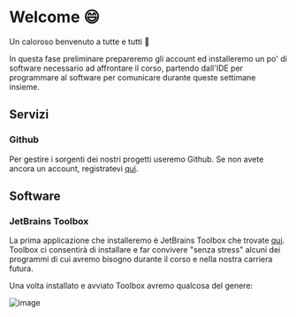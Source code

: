 # Welcome 😄

Un caloroso benvenuto a tutte e tutti 💪

In questa fase preliminare prepareremo gli account ed installeremo un po' di software necessario ad affrontare il corso, partendo dall'IDE per programmare al software per comunicare durante queste settimane insieme.

## Servizi

### Github

Per gestire i sorgenti dei nostri progetti useremo Github. Se non avete ancora un account, registratevi [qui](https://github.com/).

## Software

### JetBrains Toolbox

La prima applicazione che installeremo è JetBrains Toolbox che trovate [qui](https://www.jetbrains.com/toolbox-app/). Toolbox ci consentirà di installare e far convivere "senza stress" alcuni dei programmi di cui avremo bisogno durante il corso e nella nostra carriera futura.

Una volta installato e avviato Toolbox avremo qualcosa del genere:

![image](https://user-images.githubusercontent.com/19003/104443194-630a3200-5596-11eb-97c0-20a9b08df1b1.png)
